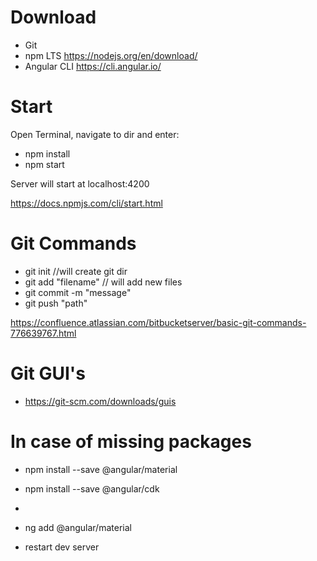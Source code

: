 # Download

- Git
- npm LTS https://nodejs.org/en/download/
- Angular CLI https://cli.angular.io/


# Start
Open Terminal, navigate to dir and enter:

- npm install
- npm start

Server will start at localhost:4200

https://docs.npmjs.com/cli/start.html


# Git Commands

- git init //will create git dir
- git add "filename" // will add new files
- git commit -m "message"
- git push "path"

 https://confluence.atlassian.com/bitbucketserver/basic-git-commands-776639767.html

# Git GUI's

- https://git-scm.com/downloads/guis

# In case of missing packages

- npm install --save @angular/material

- npm install --save @angular/cdk
-
- ng add @angular/material

- restart dev server
